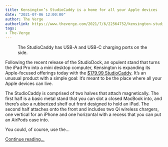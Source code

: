 ```yaml
---
title: Kensington’s StudioCaddy is a home for all your Apple devices
date: "2021-07-06 12:00:00"
author: The Verge
authorlink: https://www.theverge.com/2021/7/6/22564752/kensington-studiocaddy-apple-hands-on-price-specs
tags:
- The-Verge
---
```

<figure>
      <img alt="" src="https://cdn.vox-cdn.com/thumbor/rycBrR7aOwJrl9DuitSd79rka5U=/0x0:2040x1360/1310x873/cdn.vox-cdn.com/uploads/chorus_image/image/69544950/DSCF7728_2.0.jpeg" />
        <figcaption>The StudioCaddy has USB-A and USB-C charging ports on the side.</figcaption>
    </figure>

  <p id="HwwjSr">Following the recent release of the StudioDock, an opulent stand that turns the iPad Pro into a mini desktop computer, Kensington is expanding its Apple-focused offerings today with the <a href="https://www.amazon.com/Kensington-StudioCaddy-Wireless-Charging-K59090WW/dp/B094Q4XNG7?tag=theverge02-20" rel="sponsored nofollow noopener" target="_blank">$179.99 StudioCaddy</a>. It’s an unusual product with a simple goal: it’s meant to be the place where all your Apple devices can live.</p>
<p id="cnRsii">The StudioCaddy is comprised of two halves that attach magnetically. The first half is a basic metal stand that you can slot a closed MacBook into, and there’s also a rubberized shelf out front designed to hold an iPad. The second half attaches onto the front and includes two Qi wireless chargers, one vertical for an iPhone and one horizontal with a recess that you can put an AirPods case into.</p>
<aside id="OaHm9J"><div data-anthem-component="readmore" data-anthem-component-data='{"stories":[{"title":"The Kensington StudioDock turns your iPad into a tiny iMac","url":"https://www.theverge.com/22333551/kensington-studiodock-review-ipad-desktop-dock-accessory"}]}'></div></aside><p id="hu7DlM">You could, of course, use the...</p>
  <p>
    <a href="https://www.theverge.com/2021/7/6/22564752/kensington-studiocaddy-apple-hands-on-price-specs">Continue reading&hellip;</a>
  </p>
